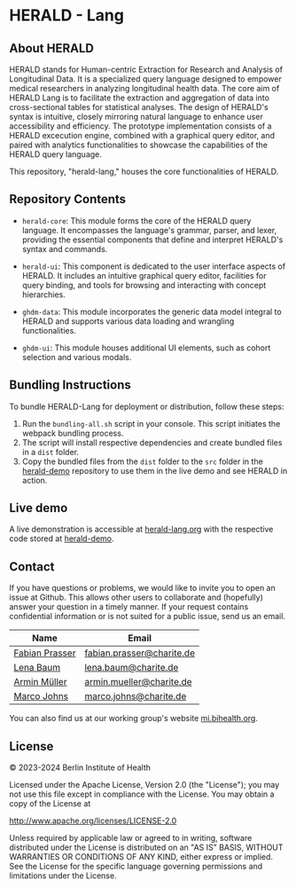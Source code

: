 # HERALD - Lang

## About HERALD

HERALD stands for Human-centric Extraction for Research and Analysis of Longitudinal Data. It is a specialized query language designed to empower medical researchers in analyzing longitudinal health data. The core aim of HERALD Lang is to facilitate the extraction and aggregation of data into cross-sectional tables for statistical analyses. The design of HERALD's syntax is intuitive, closely mirroring natural language to enhance user accessibility and efficiency. The prototype implementation consists of a HERALD excecution engine, combined with a  graphical query editor, and paired with analytics functionalities to showcase the capabilities of the HERALD query language. 

This repository, "herald-lang," houses the core functionalities of HERALD.

## Repository Contents

- `herald-core`: This module forms the core of the HERALD query language. It encompasses the language's grammar, parser, and lexer, providing the essential components that define and interpret HERALD's syntax and commands.

- `herald-ui`: This component is dedicated to the user interface aspects of HERALD. It includes an intuitive graphical query editor, facilities for query binding, and tools for browsing and interacting with concept hierarchies.

- `ghdm-data`: This module incorporates the generic data model integral to HERALD and supports various data loading and wrangling functionalities.

- `ghdm-ui`: This module houses additional UI elements, such as cohort selection and various modals.


## Bundling Instructions

To bundle HERALD-Lang for deployment or distribution, follow these steps:

1. Run the `bundling-all.sh` script in your console. This script initiates the webpack bundling process.
2. The script will install respective dependencies and create bundled files in a `dist` folder.
3. Copy the bundled files from the `dist` folder to the `src` folder in the [herald-demo](https://github.com/BIH-MI/herald-demo) repository to use them in the live demo and see HERALD in action.

## Live demo

A live demonstration is accessible at [herald-lang.org](http://herald-lang.org) with the respective code stored at [herald-demo](https://github.com/BIH-MI/herald-demo).


## Contact

If you have questions or problems, we would like to invite you to open an issue at Github. This allows other users to collaborate and (hopefully) answer your question in a timely manner. If your request contains confidential information or is not suited for a public issue, send us an email.

| Name                          | Email                                     |
|-------------------------------|-------------------------------------------|
| [Fabian Prasser](https://github.com/prasser)                  | [fabian.prasser@charite.de](mailto:fabian.prasser@charite.de) |
| [Lena Baum](https://github.com/bihmi-lb) | [lena.baum@charite.de](mailto:lena.baum@charite.de) |
| [Armin Müller](https://github.com/muellerarmin)  | [armin.mueller@charite.de](mailto:armin.mueller@charite.de) |
| [Marco Johns](https://github.com/Lumiukko) | [marco.johns@charite.de](mailto:marco.johns@charite.de) |

You can also find us at our working group's website [mi.bihealth.org](https://mi.bihealth.org).

## License

&copy; 2023-2024 Berlin Institute of Health

Licensed under the Apache License, Version 2.0 (the "License"); you may not use this file except in compliance with the License. You may obtain a copy of the License at

http://www.apache.org/licenses/LICENSE-2.0

Unless required by applicable law or agreed to in writing, software distributed under the License is distributed on an "AS IS" BASIS, WITHOUT WARRANTIES OR CONDITIONS OF ANY KIND, either express or implied. See the License for the specific language governing permissions and limitations under the License.